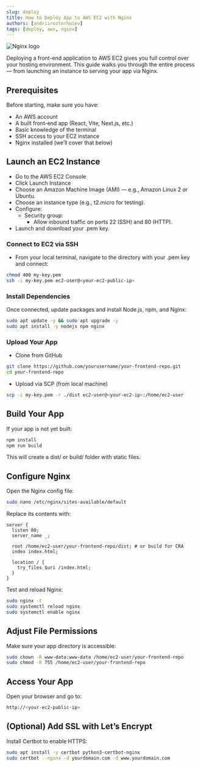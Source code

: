 ```yaml
---
slug: deploy
title: How to Deploy App to AWS EC2 with Nginx
authors: [andriiroztorhuiev]
tags: [deploy, aws, nginx]
---
```


<!-- truncate -->

![Nginx logo](https://miro.medium.com/0*mjG1YdoT7xPcnznN.jpg)

Deploying a front-end application to AWS EC2 gives you full control over your hosting environment. This guide walks you through the entire process — from launching an instance to serving your app via Nginx.

<!-- truncate -->

## Prerequisites

Before starting, make sure you have:

- An AWS account
- A built front-end app (React, Vite, Next.js, etc.)
- Basic knowledge of the terminal
- SSH access to your EC2 instance
- Nginx installed (we’ll cover that below)

## Launch an EC2 Instance

- Go to the AWS EC2 Console
- Click Launch Instance
- Choose an Amazon Machine Image (AMI) — e.g., Amazon Linux 2 or Ubuntu.
- Choose an instance type (e.g., t2.micro for testing).
- Configure:
  - Security group:
    - Allow inbound traffic on ports 22 (SSH) and 80 (HTTP).
- Launch and download your .pem key.

### Connect to EC2 via SSH

- From your local terminal, navigate to the directory with your .pem key and connect:

```bash
chmod 400 my-key.pem
ssh -i my-key.pem ec2-user@<your-ec2-public-ip>
```

### Install Dependencies

Once connected, update packages and install Node.js, npm, and Nginx:

```bash
sudo apt update -y && sudo apt upgrade -y
sudo apt install -y nodejs npm nginx
```

### Upload Your App

- Clone from GitHub

```bash
git clone https://github.com/yourusername/your-frontend-repo.git
cd your-frontend-repo
```

- Upload via SCP (from local machine)

```bash
scp -i my-key.pem -r ./dist ec2-user@<your-ec2-ip>:/home/ec2-user
```

## Build Your App

If your app is not yet built:

```bash
npm install
npm run build
```

This will create a dist/ or build/ folder with static files.

## Configure Nginx

Open the Nginx config file:

```bash
sudo nano /etc/nginx/sites-available/default
```

Replace its contents with:

```nginx
server {
  listen 80;
  server_name _;

  root /home/ec2-user/your-frontend-repo/dist; # or build for CRA
  index index.html;

  location / {
    try_files $uri /index.html;
  }
}
```

Test and reload Nginx:

```bash
sudo nginx -t
sudo systemctl reload nginx
sudo systemctl enable nginx
```

## Adjust File Permissions

Make sure your app directory is accessible:

```bash
sudo chown -R www-data:www-data /home/ec2-user/your-frontend-repo
sudo chmod -R 755 /home/ec2-user/your-frontend-repo
```

## Access Your App

Open your browser and go to:

```bash
http://<your-ec2-public-ip>
```

## (Optional) Add SSL with Let’s Encrypt

Install Certbot to enable HTTPS:

```bash
sudo apt install -y certbot python3-certbot-nginx
sudo certbot --nginx -d yourdomain.com -d www.yourdomain.com
```
